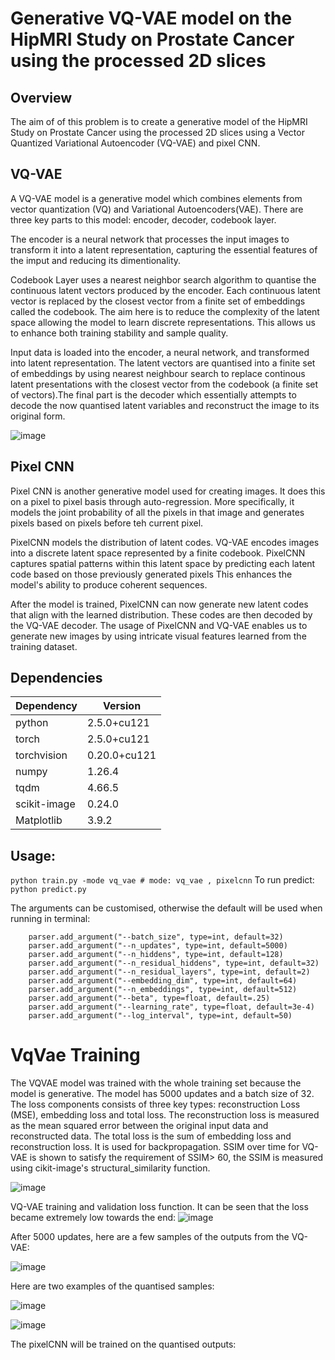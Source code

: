 # Generative VQ-VAE model on the HipMRI Study on Prostate Cancer using the processed 2D slices
## Overview
The aim of of this problem is to create a generative model of the HipMRI Study on Prostate Cancer using the processed 2D slices using a Vector Quantized Variational Autoencoder (VQ-VAE) and pixel CNN. 

## VQ-VAE
A VQ-VAE model is a generative model which combines elements from vector quantization (VQ) and Variational Autoencoders(VAE). There are three key parts to this model: encoder, decoder, codebook layer.

The encoder is a neural network that processes the input images to transform it into a latent representation, capturing the essential features of the imput and reducing its dimentionality. 

Codebook Layer uses a nearest neighbor search algorithm to quantise the continuous latent vectors produced by the encoder. Each continuous latent vector is replaced by the closest vector from a finite set of embeddings called the codebook.
The aim here is to reduce the complexity of the latent space allowing the model to learn discrete representations. This allows us to enhance both training stability and sample quality.


Input data is loaded into the encoder, a neural network, and transformed into latent representation. The latent vectors are quantised into a finite set of embeddings by using nearest neighbour search to replace continous latent presentations with the closest vector from the codebook (a finite set of vectors).The final part is the decoder which essentially attempts to decode the now quantised latent variables and reconstruct the image to its original form. 

![image](https://github.com/user-attachments/assets/9ff9b52a-d84c-4b0c-9047-ea78389c3ddd)

## Pixel CNN

Pixel CNN is another generative model used for creating images. It does this on a pixel to pixel basis through auto-regression. More specifically, it models the joint probability of all the pixels in that image and generates pixels based on pixels before teh current pixel.

PixelCNN models the distribution of latent codes. VQ-VAE encodes images into a discrete latent space represented by a finite codebook. PixelCNN captures spatial patterns within this latent space by predicting each latent code based on those previously generated pixels This enhances the model's ability to produce coherent sequences.

After the model is trained, PixelCNN can now generate new latent codes that align with the learned distribution. These codes are then decoded by the VQ-VAE decoder. The usage of PixelCNN and VQ-VAE enables us to generate new images by using intricate visual features learned from the training dataset.

## Dependencies

| Dependency | Version |
| ------------- | ------------- |
| python| 2.5.0+cu121 |
| torch| 2.5.0+cu121 |
| torchvision| 0.20.0+cu121 |
| numpy| 1.26.4 |
|tqdm|4.66.5|
| scikit-image| 0.24.0 |
| Matplotlib| 3.9.2|

## Usage:

``` python train.py -mode vq_vae # mode: vq_vae , pixelcnn ```
To run predict:
``` python predict.py ```

The arguments can be customised, otherwise the default will be used when running in terminal:
```
    parser.add_argument("--batch_size", type=int, default=32)
    parser.add_argument("--n_updates", type=int, default=5000)
    parser.add_argument("--n_hiddens", type=int, default=128)
    parser.add_argument("--n_residual_hiddens", type=int, default=32)
    parser.add_argument("--n_residual_layers", type=int, default=2)
    parser.add_argument("--embedding_dim", type=int, default=64)
    parser.add_argument("--n_embeddings", type=int, default=512)
    parser.add_argument("--beta", type=float, default=.25)
    parser.add_argument("--learning_rate", type=float, default=3e-4)
    parser.add_argument("--log_interval", type=int, default=50)
```

# VqVae Training

The VQVAE model was trained with the whole training set because the model is generative. The model has 5000 updates and a batch size of 32. The loss components consists of three key types: reconstruction Loss (MSE), embedding loss and total loss. The reconstruction loss is measured as the mean squared error between the original input data and reconstructed data. The total loss is the sum of embedding loss and reconstruction loss. It is used for backpropagation.
SSIM over time for VQ-VAE is shown to satisfy the requirement of SSIM> 60, the SSIM is measured using cikit-image's structural_similarity function. 
<p align="center">
  
![image](https://github.com/user-attachments/assets/1fcb31a8-0276-4aa9-867b-70d921406ecc) 
</p>


VQ-VAE training and validation loss function. It can be seen that the loss became extremely low towards the end: 
![image](https://github.com/user-attachments/assets/7049951d-7db5-490e-a876-a4fd5d8807fb)

After 5000 updates, here are a few samples of the outputs from the VQ-VAE:

![image](https://github.com/user-attachments/assets/4b8f3313-842a-4ff9-84ed-320aab53b73e)

Here are two examples of the quantised samples:
<p align="center">
  
![image](https://github.com/user-attachments/assets/d0bfb478-1fc7-477d-932b-81c06a751d51)
  
![image](https://github.com/user-attachments/assets/6a32f6f6-e4f8-4ab6-b59d-1b563f130e18)
</p>

The pixelCNN will be trained on the quantised outputs:
